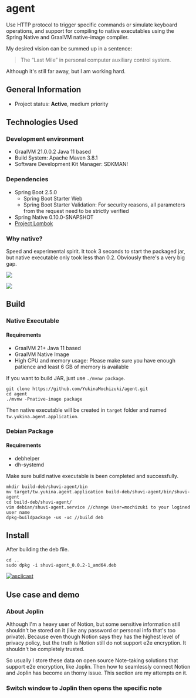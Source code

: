 # agent

Use HTTP protocol to trigger specific commands or simulate keyboard operations, and support for compiling to native executables using the Spring Native and GraalVM native-image compiler.

My desired vision can be summed up in a sentence:

> The “Last Mile” in personal computer auxiliary control system.

Although it's still far away, but I am working hard.

## General Information
- Project status: **Active**, medium priority

## Technologies Used
### Development environment
- GraalVM 21.0.0.2 Java 11 based
- Build System: Apache Maven 3.8.1
- Software Development Kit Manager: SDKMAN!

### Dependencies
- Spring Boot 2.5.0
  - Spring Boot Starter Web
  - Spring Boot Starter Validation: For security reasons, all parameters from the request need to be strictly verified
- Spring Native 0.10.0-SNAPSHOT
- [Project Lombok](https://projectlombok.org/)

### Why native?
Speed and experimental spirit. It took 3 seconds to start the packaged jar, but native executable only took less than 0.2. Obviously there's a very big gap.

![](https://i.imgur.com/orh4j5t.png)

![](https://i.imgur.com/Li3fqh2.png)

## Build
### Native Executable
#### Requirements
- GraalVM 21+ Java 11 based
- GraalVM Native Image
- High CPU and memory usage: Please make sure you have enough patience and least 6 GB of memory is available

If you want to build JAR, just use `./mvnw package`.

```Shell
git clone https://github.com/YukinaMochizuki/agent.git
cd agent
./mvnw -Pnative-image package
```

Then native executable will be created in `target` folder and named `tw.yukina.agent.application`.

### Debian Package
#### Requirements
- debhelper
- dh-systemd

Make sure build native executable is been completed and successfully.

```Shell
mkdir build-deb/shuvi-agent/bin
mv target/tw.yukina.agent.application build-deb/shuvi-agent/bin/shuvi-agent
cd build-deb/shuvi-agent/
vim debian/shuvi-agent.service //change User=mochizuki to your logined user name
dpkg-buildpackage -us -uc //build deb
```
## Install

After building the deb file.

```Shell
cd ..
sudo dpkg -i shuvi-agent_0.0.2-1_amd64.deb
```

[![asciicast](https://asciinema.org/a/E4gkPLOrJKZaTl32t9SThcYtX.svg)](https://asciinema.org/a/E4gkPLOrJKZaTl32t9SThcYtX)

## Use case and demo
### About Joplin
Although I'm a heavy user of Notion, but some sensitive information still shouldn't be stored on it (like any password or personal info that's too private). Because even though Notion says they has the highest level of privacy policy, but the truth is Notion still do not support e2e encryption. It shouldn't be completely trusted.

So usually I store these data on open source Note-taking solutions that support e2e encryption, like Joplin. Then how to seamlessly connect Notion and Joplin has become an thorny issue. This section are my attempts on it.

### Switch window to Joplin then opens the specific note




